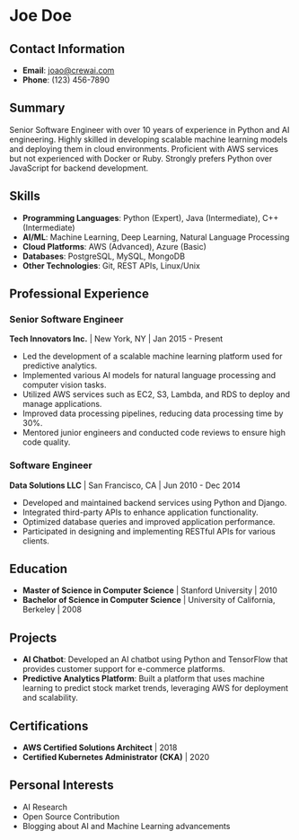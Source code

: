 # Joe Doe

## Contact Information
- **Email**: joao@crewai.com
- **Phone**: (123) 456-7890

## Summary
Senior Software Engineer with over 10 years of experience in Python and AI engineering. Highly skilled in developing scalable machine learning models and deploying them in cloud environments. Proficient with AWS services but not experienced with Docker or Ruby. Strongly prefers Python over JavaScript for backend development.

## Skills
- **Programming Languages**: Python (Expert), Java (Intermediate), C++ (Intermediate)
- **AI/ML**: Machine Learning, Deep Learning, Natural Language Processing
- **Cloud Platforms**: AWS (Advanced), Azure (Basic)
- **Databases**: PostgreSQL, MySQL, MongoDB
- **Other Technologies**: Git, REST APIs, Linux/Unix

## Professional Experience

### Senior Software Engineer
**Tech Innovators Inc.** | New York, NY | Jan 2015 - Present
- Led the development of a scalable machine learning platform used for predictive analytics.
- Implemented various AI models for natural language processing and computer vision tasks.
- Utilized AWS services such as EC2, S3, Lambda, and RDS to deploy and manage applications.
- Improved data processing pipelines, reducing data processing time by 30%.
- Mentored junior engineers and conducted code reviews to ensure high code quality.

### Software Engineer
**Data Solutions LLC** | San Francisco, CA | Jun 2010 - Dec 2014
- Developed and maintained backend services using Python and Django.
- Integrated third-party APIs to enhance application functionality.
- Optimized database queries and improved application performance.
- Participated in designing and implementing RESTful APIs for various clients.

## Education
- **Master of Science in Computer Science** | Stanford University | 2010
- **Bachelor of Science in Computer Science** | University of California, Berkeley | 2008

## Projects
- **AI Chatbot**: Developed an AI chatbot using Python and TensorFlow that provides customer support for e-commerce platforms.
- **Predictive Analytics Platform**: Built a platform that uses machine learning to predict stock market trends, leveraging AWS for deployment and scalability.

## Certifications
- **AWS Certified Solutions Architect** | 2018
- **Certified Kubernetes Administrator (CKA)** | 2020

## Personal Interests
- AI Research
- Open Source Contribution
- Blogging about AI and Machine Learning advancements